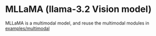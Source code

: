 # MLLaMA (llama-3.2 Vision model)

MLLaMA is a multimodal model, and reuse the multimodal modules in [examples/multimodal](https://github.com/NVIDIA/TensorRT-LLM/tree/main/examples/models/core/multimodal)
